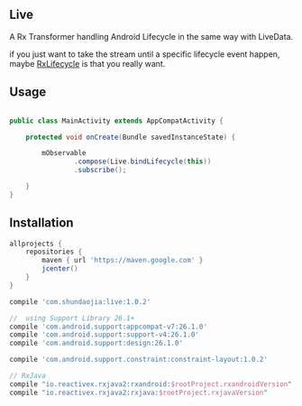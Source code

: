 ##  Live
A Rx Transformer handling Android Lifecycle in the  same way with LiveData.

if you just want to take the stream until a specific lifecycle event happen, maybe <a href = "https://github.com/trello/RxLifecycle">RxLifecycle</a> is that you really want.

## Usage

```java

public class MainActivity extends AppCompatActivity {

    protected void onCreate(Bundle savedInstanceState) {

        mObservable
                .compose(Live.bindLifecycle(this))
                .subscribe();

    }
}

```

## Installation

```groovy
allprojects {
    repositories {
        maven { url 'https://maven.google.com' }
        jcenter()
    }
}
```

```groovy
compile 'com.shundaojia:live:1.0.2'

//  using Support Library 26.1+
compile 'com.android.support:appcompat-v7:26.1.0'
compile 'com.android.support:support-v4:26.1.0'
compile 'com.android.support:design:26.1.0'

compile 'com.android.support.constraint:constraint-layout:1.0.2'

// RxJava
compile "io.reactivex.rxjava2:rxandroid:$rootProject.rxandroidVersion"
compile "io.reactivex.rxjava2:rxjava:$rootProject.rxjavaVersion"
```